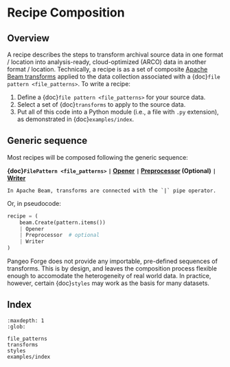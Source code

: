 # Recipe Composition

## Overview

A recipe describes the steps to transform archival source data in one
format / location into analysis-ready, cloud-optimized (ARCO) data in another format /
location. Technically, a recipe is as a set of composite
[Apache Beam transforms](https://beam.apache.org/documentation/programming-guide/#transforms)
applied to the data collection associated with a {doc}`file pattern <file_patterns>`.
To write a recipe:

1. Define a {doc}`file pattern <file_patterns>` for your source data.
2. Select a set of {doc}`transforms` to apply to the source data.
3. Put all of this code into a Python module (i.e., a file with `.py` extension),
   as demonstrated in {doc}`examples/index`.

## Generic sequence

Most recipes will be composed following the generic sequence:

**{doc}`FilePattern <file_patterns>`**
**`|` [Opener](./transforms.md#openers)**
**`|` [Preprocessor](./transforms.md#preprocessors) (Optional)**
**`|` [Writer](./transforms.md#writers)**

```{tip}
In Apache Beam, transforms are connected with the `|` pipe operator.
```

Or, in pseudocode:

```python
recipe = (
    beam.Create(pattern.items())
    | Opener
    | Preprocessor  # optional
    | Writer
)
```

Pangeo Forge does not provide any importable, pre-defined sequences of transforms. This is by design,
and leaves the composition process flexible enough to accomodate the heterogeneity of real world data. In
practice, however, certain {doc}`styles` may work as the basis for many datasets.

## Index

```{toctree}
:maxdepth: 1
:glob:

file_patterns
transforms
styles
examples/index
```
